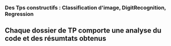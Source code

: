 ### Des Tps constructifs : Classification d'image, DigitRecognition, Regression 
## Chaque dossier de TP comporte une analyse du code et des résumtats obtenus 
